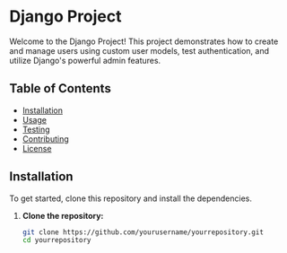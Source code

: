 # Django Project

Welcome to the Django Project! This project demonstrates how to create and manage users using custom user models, test authentication, and utilize Django's powerful admin features.

## Table of Contents

- [Installation](#installation)
- [Usage](#usage)
- [Testing](#testing)
- [Contributing](#contributing)
- [License](#license)

## Installation

To get started, clone this repository and install the dependencies.

1. **Clone the repository:**
   ```bash
   git clone https://github.com/yourusername/yourrepository.git
   cd yourrepository

   
